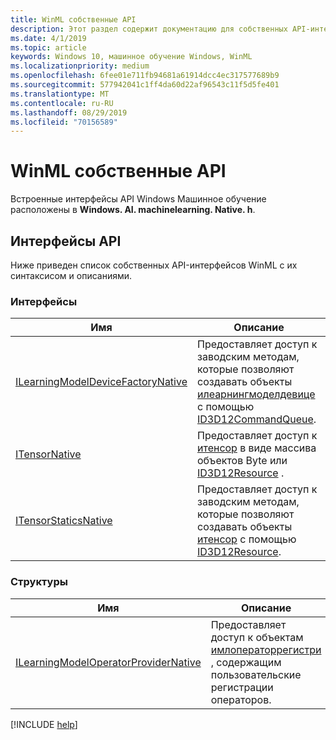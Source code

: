 ```yaml
---
title: WinML собственные API
description: Этот раздел содержит документацию для собственных API-интерфейсов WinML.
ms.date: 4/1/2019
ms.topic: article
keywords: Windows 10, машинное обучение Windows, WinML
ms.localizationpriority: medium
ms.openlocfilehash: 6fee01e711fb94681a61914dcc4ec317577689b9
ms.sourcegitcommit: 577942041c1ff4da60d22af96543c11f5d5fe401
ms.translationtype: MT
ms.contentlocale: ru-RU
ms.lasthandoff: 08/29/2019
ms.locfileid: "70156589"
---
```

# <a name="winml-native-apis"></a>WinML собственные API

Встроенные интерфейсы API Windows Машинное обучение расположены в **Windows. AI. machinelearning. Native. h**.

## <a name="apis"></a>Интерфейсы API

Ниже приведен список собственных API-интерфейсов WinML с их синтаксисом и описаниями.

### <a name="interfaces"></a>Интерфейсы

| Имя | Описание |
|------|-------------|
| [ILearningModelDeviceFactoryNative](native-apis/ILearningModelDeviceFactoryNative.md) | Предоставляет доступ к заводским методам, которые позволяют создавать объекты [илеарнингмоделдевице](https://docs.microsoft.com/uwp/api/windows.ai.machinelearning.learningmodeldevice) с помощью [ID3D12CommandQueue](https://docs.microsoft.com/windows/desktop/api/d3d12/nn-d3d12-id3d12commandqueue). |
| [ITensorNative](native-apis/ITensorNative.md) | Предоставляет доступ к [итенсор](https://docs.microsoft.com/uwp/api/windows.ai.machinelearning.itensor) в виде массива объектов Byte или [ID3D12Resource](https://docs.microsoft.com/windows/desktop/api/d3d12/nn-d3d12-id3d12resource) . |
| [ITensorStaticsNative](native-apis/ITensorStaticsNative.md) | Предоставляет доступ к заводским методам, которые позволяют создавать объекты [итенсор](https://docs.microsoft.com/uwp/api/windows.ai.machinelearning.itensor) с помощью [ID3D12Resource](https://docs.microsoft.com/windows/desktop/api/d3d12/nn-d3d12-id3d12resource). |

### <a name="structures"></a>Структуры

| Имя | Описание |
|------|-------------|
| [ILearningModelOperatorProviderNative](native-apis/ILearningModelOperatorProviderNative.md) | Предоставляет доступ к объектам [имлоператоррегистри](custom-operators/IMLOperatorRegistry.md) , содержащим пользовательские регистрации операторов. |

[!INCLUDE [help](../includes/get-help.md)]
